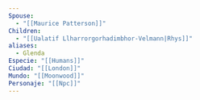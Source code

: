 ```yaml
---
Spouse:
  - "[[Maurice Patterson]]"
Children:
  - "[[Ualatif Llharrorgorhadimbhor-Velmann|Rhys]]"
aliases:
  - Glenda
Especie: "[[Humans]]"
Ciudad: "[[London]]"
Mundo: "[[Moonwood]]"
Personaje: "[[Npc]]"
---
```

